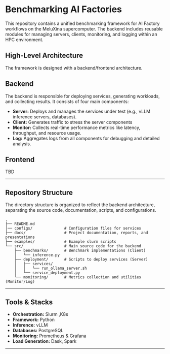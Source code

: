 # Benchmarking AI Factories

This repository contains a unified benchmarking framework for AI Factory workflows on the MeluXina supercomputer.  The backend includes reusable modules for managing servers, clients, monitoring, and logging within an HPC environment.

## High-Level Architecture

The framework is designed with a backend/frontend architecture.
## Backend 

The backend is responsible for deploying services, generating workloads, and collecting results. It consists of four main components:


- **Server:** Deploys and manages the services under test (e.g., vLLM inference servers, databases).
- **Client:** Generates traffic to stress the server components
- **Monitor:** Collects real-time performance metrics like latency, throughput, and resource usage.
- **Log:** Aggregates logs from all components for debugging and detailed analysis.

## Frontend

TBD

---

## Repository Structure

The directory structure is organized to reflect the backend architecture, separating the source code, documentation, scripts, and configurations.

```
.
├── README.md
│── configs/              # Configuration files for services
├── docs/                 # Project documentation, reports, and presentations
├── examples/             # Example slurm scripts
└── src/                  # Main source code for the backend
    ├── benchmarks/       # Benchmark implementations (Client)
    │   └── inference.py
    ├── deployment/       # Scripts to deploy services (Server)
    │   ├── services/
    │   │   └── run_ollama_server.sh
    │   └── service_deployment.py
    └── monitoring/       # Metrics collection and utilities (Monitor/Log)
```



---

## Tools & Stacks

- **Orchestration:** Slurm ,K8s
- **Framework:** Python
- **Inference:** vLLM
- **Databases:** PostgreSQL 
- **Monitoring:** Prometheus & Grafana
- **Load Generation:** Dask, Spark

---